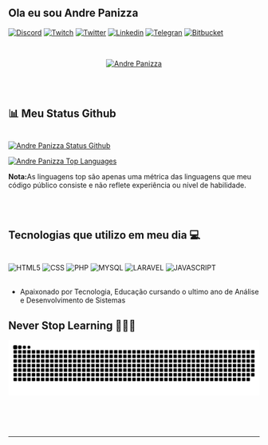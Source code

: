 ## Ola eu sou Andre Panizza

[![Discord](https://img.shields.io/badge/Discord-7289DA?style=for-the-badge&logo=discord&logoColor=white)](https://discord.gg/FTsrPWmh)
[![Twitch](https://img.shields.io/badge/Twitch-9146FF?style=for-the-badge&logo=twitch&logoColor=white)](https://www.twitch.tv/andre_developer_php)
[![Twitter](https://img.shields.io/badge/Twitter-1DA1F2?style=for-the-badge&logo=twitter&logoColor=white)](@Andre_Devloper)
[![Linkedin](https://img.shields.io/badge/LinkedIn-0077B5?style=for-the-badge&logo=linkedin&logoColor=white)](linkedin.com/in/andré-panizza-87a38419b)
[![Telegran](https://img.shields.io/badge/Telegram-2CA5E0?style=for-the-badge&logo=telegram&logoColor=white)](Andrezinho)
[![Bitbucket](https://img.shields.io/badge/Bitbucket-330F63?style=for-the-badge&logo=bitbucket&logoColor=white)](https://bitbucket.org/dashboard/overview)

<br>
<p align="center">
    <a href="https://github.com/andredeveloperPHP/github-readme-streak-stats">
        <img title="🔥 Get streak stats for your profile at git.io/streak-stats" alt="Andre Panizza" src="https://github-readme-streak-stats.herokuapp.com/?user=andredeveloperPHP&theme=black-ice&hide_border=true&stroke=0000&background=060A0CD0"/>
    </a>
</p>
<br>
<br>



## 📊 Meu Status Github 

  <br/>
    <a href="https://github.com/andredeveloperPHP/github-readme-stats"><img alt="Andre Panizza Status Github" src="https://github-readme-stats.vercel.app/api?username=andredeveloperPHP&show_icons=true&count_private=true&theme=react&hide_border=true&bg_color=0D1117" /></a>
    
  <a href="https://github.com/andredeveloperPHP/github-readme-stats"><img alt="Andre Panizza Top Languages" src="https://github-readme-stats.vercel.app/api/top-langs/?username=andredeveloperPHP&langs_count=8&count_private=true&layout=compact&theme=react&hide_border=true&bg_color=0D1117" /></a>
  <br/>

<b>Nota:</b>As linguagens top são apenas uma métrica das linguagens que meu código público consiste e não reflete experiência ou nível de habilidade.

<br/>
<br/>



## Tecnologias que utilizo em meu dia 💻

<div style='display: inline_block'><br/>
    <img align="center" alt="HTML5" src="https://img.shields.io/badge/HTML5-E34F26?style=for-the-badge&logo=html5&logoColor=white">
    <img align="center" alt="CSS" src="https://img.shields.io/badge/CSS3-1572B6?style=for-the-badge&logo=css3&logoColor=white">
    <img align="center" alt="PHP" src="https://img.shields.io/badge/PHP-777BB4?style=for-the-badge&logo=php&logoColor=white">
    <img align="center" alt="MYSQL" src="https://img.shields.io/badge/MySQL-00000F?style=for-the-badge&logo=mysql&logoColor=white">
    <img align="center" alt="LARAVEL" src="https://img.shields.io/badge/Laravel-FF2D20?style=for-the-badge&logo=laravel&logoColor=white">
    <img align="center" alt="JAVASCRIPT" src="https://img.shields.io/badge/JavaScript-F7DF1E?style=for-the-badge&logo=javascript&logoColor=black">
</div><br>

- Apaixonado por Tecnologia, Educação cursando o ultimo ano de Análise e Desenvolvimento de Sistemas
## Never Stop Learning 🚀🚀🚀
![](https://github.com/Platane/snk/raw/output/github-contribution-grid-snake.svg)

<br><br><br>
<hr>





